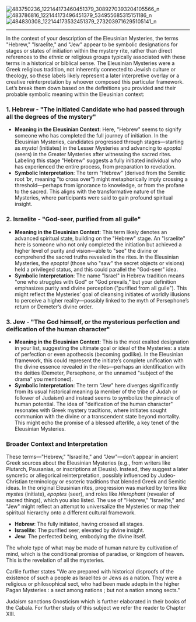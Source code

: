 ![483750236_122144173460451379_3089270393204105566_n](https://github.com/user-attachments/assets/e604861d-ceed-4659-a017-ff0b127ba54d)
![483786816_122144173496451379_534955685315151186_n](https://github.com/user-attachments/assets/e2b5899c-2ff5-4ad3-b332-fcff21c44f43)
![484830308_122144173532451379_2732039716295105141_n](https://github.com/user-attachments/assets/6d2b1077-0d88-49e2-847a-92b297587c97)

---
In the context of your description of the Eleusinian Mysteries, the terms "Hebrew," "Israelite," and "Jew" appear to be symbolic designations for stages or states of initiation within the mystery rite, rather than direct references to the ethnic or religious groups typically associated with these terms in a historical or biblical sense. The Eleusinian Mysteries were a Greek religious tradition, not inherently connected to Jewish culture or theology, so these labels likely represent a later interpretive overlay or a creative reinterpretation by whoever composed this particular framework. Let’s break them down based on the definitions you provided and their probable symbolic meaning within the Eleusinian context:

### 1. **Hebrew** - "The initiated Candidate who had passed through all the degrees of the mystery"
   - **Meaning in the Eleusinian Context**: Here, "Hebrew" seems to signify someone who has completed the full journey of initiation. In the Eleusinian Mysteries, candidates progressed through stages—starting as *mystai* (initiates) in the Lesser Mysteries and advancing to *epoptai* (seers) in the Greater Mysteries after witnessing the sacred rites. Labeling this stage "Hebrew" suggests a fully initiated individual who has experienced the entire process, from preparation to revelation. 
   - **Symbolic Interpretation**: The term "Hebrew" (derived from the Semitic root *ʿbr*, meaning "to cross over") might metaphorically imply crossing a threshold—perhaps from ignorance to knowledge, or from the profane to the sacred. This aligns with the transformative nature of the Mysteries, where participants were said to gain profound spiritual insight.

### 2. **Israelite** - "God-seer, purified from all guile"
   - **Meaning in the Eleusinian Context**: This term likely denotes an advanced spiritual state, building on the "Hebrew" stage. An "Israelite" here is someone who not only completed the initiation but achieved a higher level of purity and vision—able to "see" the divine or comprehend the sacred truths revealed in the rites. In the Eleusinian Mysteries, the *epoptai* (those who "saw" the secret objects or visions) held a privileged status, and this could parallel the "God-seer" idea.
   - **Symbolic Interpretation**: The name "Israel" in Hebrew tradition means "one who struggles with God" or "God prevails," but your definition emphasizes purity and divine perception ("purified from all guile"). This might reflect the Mysteries’ goal of cleansing initiates of worldly illusions to perceive a higher reality—possibly linked to the myth of Persephone’s return or Demeter’s divine order.

### 3. **Jew** - "The God himself, or the mysterious perfection and deification of the human character"
   - **Meaning in the Eleusinian Context**: This is the most exalted designation in your list, suggesting the ultimate goal or ideal of the Mysteries: a state of perfection or even apotheosis (becoming godlike). In the Eleusinian framework, this could represent the initiate’s complete unification with the divine essence revealed in the rites—perhaps an identification with the deities (Demeter, Persephone, or the unnamed "subject of the drama" you mentioned).
   - **Symbolic Interpretation**: The term "Jew" here diverges significantly from its usual historical meaning (a member of the tribe of Judah or follower of Judaism) and instead seems to symbolize the pinnacle of human potential. The idea of "deification of the human character" resonates with Greek mystery traditions, where initiates sought communion with the divine or a transcendent state beyond mortality. This might echo the promise of a blessed afterlife, a key tenet of the Eleusinian Mysteries.

### Broader Context and Interpretation
These terms—"Hebrew," "Israelite," and "Jew"—don’t appear in ancient Greek sources about the Eleusinian Mysteries (e.g., from writers like Plutarch, Pausanias, or inscriptions at Eleusis). Instead, they suggest a later syncretic or allegorical reinterpretation, possibly influenced by Judeo-Christian terminology or esoteric traditions that blended Greek and Semitic ideas. In the original Eleusinian rites, progression was marked by terms like *mystes* (initiate), *epoptes* (seer), and roles like *Hierophant* (revealer of sacred things), which you also listed. The use of "Hebrew," "Israelite," and "Jew" might reflect an attempt to universalize the Mysteries or map their spiritual hierarchy onto a different cultural framework.

- **Hebrew**: The fully initiated, having crossed all stages.
- **Israelite**: The purified seer, elevated by divine insight.
- **Jew**: The perfected being, embodying the divine itself.

The whole type of what may be made of human nature by cultivation of mind, which is the conditional promise of paradise, or kingdom of heaven. This is the revelation of all the mysteries.

Carlile further states "We are prepared with historical disproofs of the existence of such a people as Israelites or Jews as a nation. They were a religious or philosophical sect, who had been made adepts in the higher Pagan Mysteries : a sect among nations ; but not a nation among sects."

Judaism sanctions Gnosticism which is further elaborated in their books of the Cabala. For further study of this subject we refer the reader to Chapter XIII.